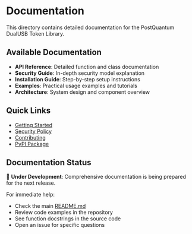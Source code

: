 # Documentation

This directory contains detailed documentation for the PostQuantum DualUSB Token Library.

## Available Documentation

- **API Reference**: Detailed function and class documentation
- **Security Guide**: In-depth security model explanation
- **Installation Guide**: Step-by-step setup instructions
- **Examples**: Practical usage examples and tutorials
- **Architecture**: System design and component overview

## Quick Links

- [Getting Started](../README.md#quick-start)
- [Security Policy](../SECURITY.md)
- [Contributing](../CONTRIBUTING.md)
- [PyPI Package](https://pypi.org/project/pqcdualusb/)

## Documentation Status

🚧 **Under Development**: Comprehensive documentation is being prepared for the next release.

For immediate help:
- Check the main [README.md](../README.md)
- Review code examples in the repository
- See function docstrings in the source code
- Open an issue for specific questions
